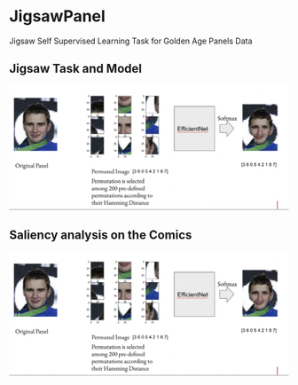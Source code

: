 # JigsawPanel
Jigsaw Self Supervised Learning Task  for Golden Age Panels Data

## Jigsaw Task and Model 
![Task Definition](jigsawtask.png)

## Saliency analysis on the Comics
![Task Definition](jigsawtask.png)

